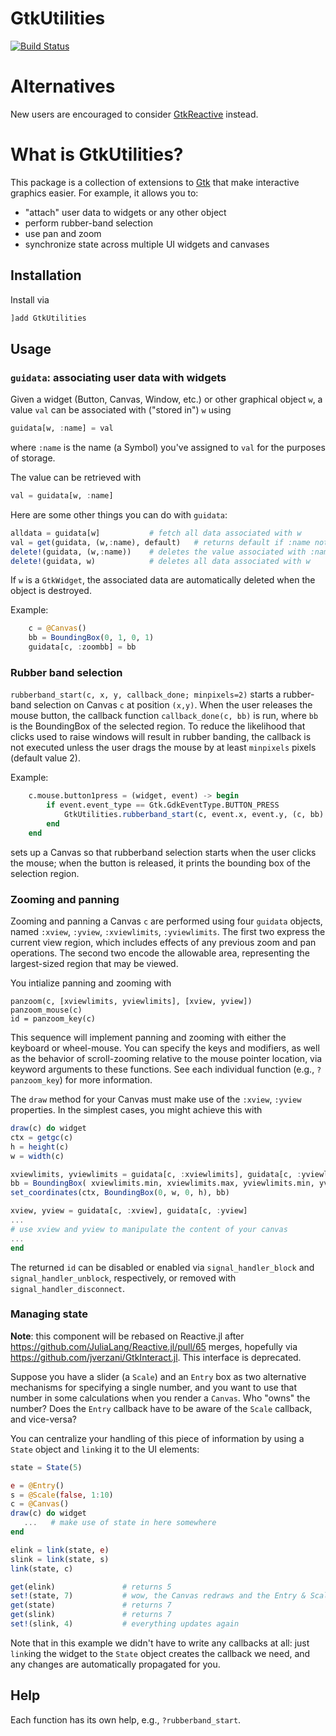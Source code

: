 # GtkUtilities

[![Build Status](https://travis-ci.com/JuliaGtk/GtkUtilities.jl.svg?branch=master)](https://travis-ci.com/JuliaGtk/GtkUtilities.jl)

# Alternatives

New users are encouraged to consider [GtkReactive](https://github.com/JuliaGizmos/GtkReactive.jl) instead.

# What is GtkUtilities?

This package is a collection of extensions to
[Gtk](https://github.com/JuliaLang/Gtk.jl) that make interactive
graphics easier.  For example, it allows you to:
- "attach" user data to widgets or any other object
- perform rubber-band selection
- use pan and zoom
- synchronize state across multiple UI widgets and canvases

## Installation

Install via
```jl
]add GtkUtilities
```

## Usage

### `guidata`: associating user data with widgets

Given a widget (Button, Canvas, Window, etc.) or other graphical object
`w`, a value `val` can be associated with ("stored in") `w` using
```jl
guidata[w, :name] = val
```
where `:name` is the name (a Symbol) you've assigned to `val` for the
purposes of storage.

The value can be retrieved with
```jl
val = guidata[w, :name]
```
Here are some other things you can do with `guidata`:
```jl
alldata = guidata[w]           # fetch all data associated with w
val = get(guidata, (w,:name), default)   # returns default if :name not defined
delete!(guidata, (w,:name))    # deletes the value associated with :name
delete!(guidata, w)            # deletes all data associated with w
```

If `w` is a `GtkWidget`, the associated data are automatically deleted
when the object is destroyed.

Example:
```jl
    c = @Canvas()
    bb = BoundingBox(0, 1, 0, 1)
    guidata[c, :zoombb] = bb
```

### Rubber band selection

`rubberband_start(c, x, y, callback_done; minpixels=2)` starts a rubber-band
selection on Canvas `c` at position `(x,y)`.  When the user releases
the mouse button, the callback function `callback_done(c, bb)` is run,
where `bb` is the BoundingBox of the selected region.  To reduce the
likelihood that clicks used to raise windows will result in
rubber banding, the callback is not executed unless the user drags
the mouse by at least `minpixels` pixels (default value 2).

Example:
```jl
    c.mouse.button1press = (widget, event) -> begin
        if event.event_type == Gtk.GdkEventType.BUTTON_PRESS
            GtkUtilities.rubberband_start(c, event.x, event.y, (c, bb) -> @show bb)
        end
    end
```
sets up a Canvas so that rubberband selection starts when the
user clicks the mouse; when the button is released, it prints the
bounding box of the selection region.

### Zooming and panning

Zooming and panning a Canvas `c` are performed using four `guidata`
objects, named `:xview`, `:yview`, `:xviewlimits`, `:yviewlimits`.
The first two express the current view region, which includes
effects of any previous zoom and pan operations.  The second two
encode the allowable area, representing the largest-sized region
that may be viewed.

You intialize panning and zooming with
```
panzoom(c, [xviewlimits, yviewlimits], [xview, yview])
panzoom_mouse(c)
id = panzoom_key(c)
```
This sequence will implement panning and zooming with either the
keyboard or wheel-mouse.  You can specify the keys and modifiers, as
well as the behavior of scroll-zooming relative to the mouse pointer
location, via keyword arguments to these functions. See each
individual function (e.g., `?panzoom_key`) for more information.

The `draw` method for your Canvas must make use of the
`:xview`, `:yview` properties.
In the simplest cases, you might achieve this with
```jl
draw(c) do widget
ctx = getgc(c)
h = height(c)
w = width(c)

xviewlimits, yviewlimits = guidata[c, :xviewlimits], guidata[c, :yviewlimits]
bb = BoundingBox( xviewlimits.min, xviewlimits.max, yviewlimits.min, yviewlimits.max)  # you can create bb outside of the draw method instead, by using explicity values for xview/yview-limits. However, 'guidata' will not work unless 'c' has already been fully defined.
set_coordinates(ctx, BoundingBox(0, w, 0, h), bb)

xview, yview = guidata[c, :xview], guidata[c, :yview]
...
# use xview and yview to manipulate the content of your canvas
...
end
```

The returned `id` can be disabled or enabled via
`signal_handler_block` and `signal_handler_unblock`, respectively, or
removed with `signal_handler_disconnect`.

### Managing state

**Note**: this component will be rebased on Reactive.jl after
https://github.com/JuliaLang/Reactive.jl/pull/65 merges, hopefully
via https://github.com/jverzani/GtkInteract.jl. This
interface is deprecated.

Suppose you have a slider (a `Scale`) and an `Entry` box as two
alternative mechanisms for specifying a single number, and you want to
use that number in some calculations when you render a `Canvas`.
Who "owns" the number? Does the `Entry` callback have to be aware of
the `Scale` callback, and vice-versa?

You can centralize your handling of this piece of information by using
a `State` object and `link`ing it to the UI elements:

```jl
state = State(5)

e = @Entry()
s = @Scale(false, 1:10)
c = @Canvas()
draw(c) do widget
   ...   # make use of state in here somewhere
end

elink = link(state, e)
slink = link(state, s)
link(state, c)

get(elink)               # returns 5
set!(state, 7)           # wow, the Canvas redraws and the Entry & Scale change!
get(state)               # returns 7
get(slink)               # returns 7
set!(slink, 4)           # everything updates again
```

Note that in this example we didn't have to write any callbacks at
all: just `link`ing the widget to the `State` object creates the
callback we need, and any changes are automatically propagated for
you.


## Help

Each function has its own help, e.g., `?rubberband_start`.
